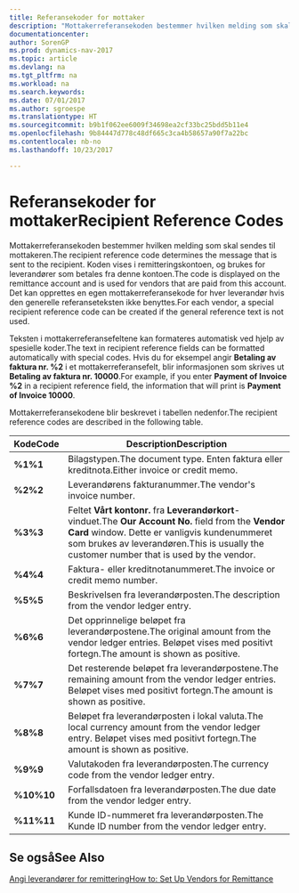 ```yaml
---
title: Referansekoder for mottaker
description: "Mottakerreferansekoden bestemmer hvilken melding som skal sendes til mottakeren. Koden vises i remitteringskontoen, og brukes for leverandører som betales fra denne kontoen."
documentationcenter: 
author: SorenGP
ms.prod: dynamics-nav-2017
ms.topic: article
ms.devlang: na
ms.tgt_pltfrm: na
ms.workload: na
ms.search.keywords: 
ms.date: 07/01/2017
ms.author: sgroespe
ms.translationtype: HT
ms.sourcegitcommit: b9b1f062ee6009f34698ea2cf33bc25bdd5b11e4
ms.openlocfilehash: 9b84447d778c48df665c3ca4b58657a90f7a22bc
ms.contentlocale: nb-no
ms.lasthandoff: 10/23/2017

---
```

# <a name="recipient-reference-codes"></a><span data-ttu-id="85a40-104">Referansekoder for mottaker</span><span class="sxs-lookup"><span data-stu-id="85a40-104">Recipient Reference Codes</span></span>
<span data-ttu-id="85a40-105">Mottakerreferansekoden bestemmer hvilken melding som skal sendes til mottakeren.</span><span class="sxs-lookup"><span data-stu-id="85a40-105">The recipient reference code determines the message that is sent to the recipient.</span></span> <span data-ttu-id="85a40-106">Koden vises i remitteringskontoen, og brukes for leverandører som betales fra denne kontoen.</span><span class="sxs-lookup"><span data-stu-id="85a40-106">The code is displayed on the remittance account and is used for vendors that are paid from this account.</span></span> <span data-ttu-id="85a40-107">Det kan opprettes en egen mottakerreferansekode for hver leverandør hvis den generelle referanseteksten ikke benyttes.</span><span class="sxs-lookup"><span data-stu-id="85a40-107">For each vendor, a special recipient reference code can be created if the general reference text is not used.</span></span>  

<span data-ttu-id="85a40-108">Teksten i mottakerreferansefeltene kan formateres automatisk ved hjelp av spesielle koder.</span><span class="sxs-lookup"><span data-stu-id="85a40-108">The text in recipient reference fields can be formatted automatically with special codes.</span></span> <span data-ttu-id="85a40-109">Hvis du for eksempel angir **Betaling av faktura nr. %2** i et mottakerreferansefelt, blir informasjonen som skrives ut **Betaling av faktura nr. 10000**.</span><span class="sxs-lookup"><span data-stu-id="85a40-109">For example, if you enter **Payment of Invoice %2** in a recipient reference field, the information that will print is **Payment of Invoice 10000**.</span></span>  

<span data-ttu-id="85a40-110">Mottakerreferansekodene blir beskrevet i tabellen nedenfor.</span><span class="sxs-lookup"><span data-stu-id="85a40-110">The recipient reference codes are described in the following table.</span></span>  

|<span data-ttu-id="85a40-111">**Kode**</span><span class="sxs-lookup"><span data-stu-id="85a40-111">**Code**</span></span>|<span data-ttu-id="85a40-112">Description</span><span class="sxs-lookup"><span data-stu-id="85a40-112">Description</span></span>|  
|--------------|---------------------------------------|  
|<span data-ttu-id="85a40-113">**%1**</span><span class="sxs-lookup"><span data-stu-id="85a40-113">**%1**</span></span>|<span data-ttu-id="85a40-114">Bilagstypen.</span><span class="sxs-lookup"><span data-stu-id="85a40-114">The document type.</span></span> <span data-ttu-id="85a40-115">Enten faktura eller kreditnota.</span><span class="sxs-lookup"><span data-stu-id="85a40-115">Either invoice or credit memo.</span></span>|  
|<span data-ttu-id="85a40-116">**%2**</span><span class="sxs-lookup"><span data-stu-id="85a40-116">**%2**</span></span>|<span data-ttu-id="85a40-117">Leverandørens fakturanummer.</span><span class="sxs-lookup"><span data-stu-id="85a40-117">The vendor's invoice number.</span></span>|  
|<span data-ttu-id="85a40-118">**%3**</span><span class="sxs-lookup"><span data-stu-id="85a40-118">**%3**</span></span>|<span data-ttu-id="85a40-119">Feltet **Vårt kontonr.** fra **Leverandørkort**-vinduet.</span><span class="sxs-lookup"><span data-stu-id="85a40-119">The **Our Account No.** field from the **Vendor Card** window.</span></span> <span data-ttu-id="85a40-120">Dette er vanligvis kundenummeret som brukes av leverandøren.</span><span class="sxs-lookup"><span data-stu-id="85a40-120">This is usually the customer number that is used by the vendor.</span></span>|  
|<span data-ttu-id="85a40-121">**%4**</span><span class="sxs-lookup"><span data-stu-id="85a40-121">**%4**</span></span>|<span data-ttu-id="85a40-122">Faktura- eller kreditnotanummeret.</span><span class="sxs-lookup"><span data-stu-id="85a40-122">The invoice or credit memo number.</span></span>|  
|<span data-ttu-id="85a40-123">**%5**</span><span class="sxs-lookup"><span data-stu-id="85a40-123">**%5**</span></span>|<span data-ttu-id="85a40-124">Beskrivelsen fra leverandørposten.</span><span class="sxs-lookup"><span data-stu-id="85a40-124">The description from the vendor ledger entry.</span></span>|  
|<span data-ttu-id="85a40-125">**%6**</span><span class="sxs-lookup"><span data-stu-id="85a40-125">**%6**</span></span>|<span data-ttu-id="85a40-126">Det opprinnelige beløpet fra leverandørpostene.</span><span class="sxs-lookup"><span data-stu-id="85a40-126">The original amount from the vendor ledger entries.</span></span> <span data-ttu-id="85a40-127">Beløpet vises med positivt fortegn.</span><span class="sxs-lookup"><span data-stu-id="85a40-127">The amount is shown as positive.</span></span>|  
|<span data-ttu-id="85a40-128">**%7**</span><span class="sxs-lookup"><span data-stu-id="85a40-128">**%7**</span></span>|<span data-ttu-id="85a40-129">Det resterende beløpet fra leverandørpostene.</span><span class="sxs-lookup"><span data-stu-id="85a40-129">The remaining amount from the vendor ledger entries.</span></span> <span data-ttu-id="85a40-130">Beløpet vises med positivt fortegn.</span><span class="sxs-lookup"><span data-stu-id="85a40-130">The amount is shown as positive.</span></span>|  
|<span data-ttu-id="85a40-131">**%8**</span><span class="sxs-lookup"><span data-stu-id="85a40-131">**%8**</span></span>|<span data-ttu-id="85a40-132">Beløpet fra leverandørposten i lokal valuta.</span><span class="sxs-lookup"><span data-stu-id="85a40-132">The local currency amount from the vendor ledger entry.</span></span> <span data-ttu-id="85a40-133">Beløpet vises med positivt fortegn.</span><span class="sxs-lookup"><span data-stu-id="85a40-133">The amount is shown as positive.</span></span>|  
|<span data-ttu-id="85a40-134">**%9**</span><span class="sxs-lookup"><span data-stu-id="85a40-134">**%9**</span></span>|<span data-ttu-id="85a40-135">Valutakoden fra leverandørposten.</span><span class="sxs-lookup"><span data-stu-id="85a40-135">The currency code from the vendor ledger entry.</span></span>|  
|<span data-ttu-id="85a40-136">**%10**</span><span class="sxs-lookup"><span data-stu-id="85a40-136">**%10**</span></span>|<span data-ttu-id="85a40-137">Forfallsdatoen fra leverandørposten.</span><span class="sxs-lookup"><span data-stu-id="85a40-137">The due date from the vendor ledger entry.</span></span>|  
|<span data-ttu-id="85a40-138">**%11**</span><span class="sxs-lookup"><span data-stu-id="85a40-138">**%11**</span></span>|<span data-ttu-id="85a40-139">Kunde ID-nummeret fra leverandørposten.</span><span class="sxs-lookup"><span data-stu-id="85a40-139">The Kunde ID number from the vendor ledger entry.</span></span>|  

## <a name="see-also"></a><span data-ttu-id="85a40-140">Se også</span><span class="sxs-lookup"><span data-stu-id="85a40-140">See Also</span></span>  
 [<span data-ttu-id="85a40-141">Angi leverandører for remittering</span><span class="sxs-lookup"><span data-stu-id="85a40-141">How to: Set Up Vendors for Remittance</span></span>](how-to-set-up-vendors-for-remittance.md)

